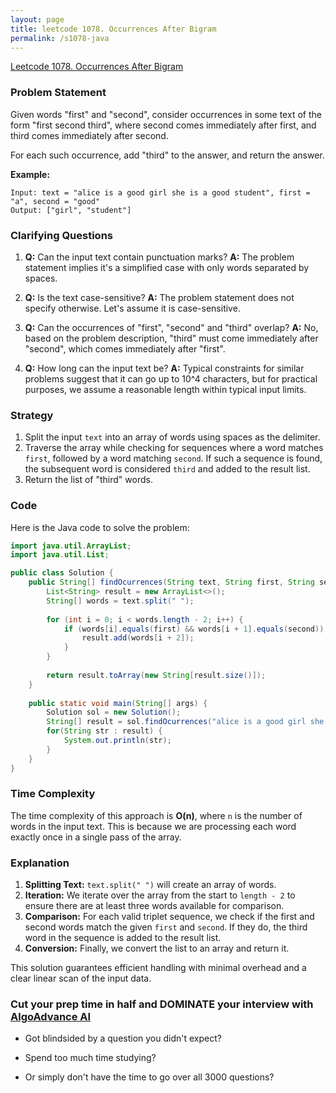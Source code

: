 ```yaml
---
layout: page
title: leetcode 1078. Occurrences After Bigram
permalink: /s1078-java
---
```

[Leetcode 1078. Occurrences After Bigram](https://algoadvance.github.io/algoadvance/l1078)
### Problem Statement

Given words "first" and "second", consider occurrences in some text of the form "first second third", where second comes immediately after first, and third comes immediately after second.

For each such occurrence, add "third" to the answer, and return the answer.

**Example:**

```plaintext
Input: text = "alice is a good girl she is a good student", first = "a", second = "good"
Output: ["girl", "student"]
```

### Clarifying Questions

1. **Q:** Can the input text contain punctuation marks?
   **A:** The problem statement implies it's a simplified case with only words separated by spaces.

2. **Q:** Is the text case-sensitive?
   **A:** The problem statement does not specify otherwise. Let's assume it is case-sensitive.

3. **Q:** Can the occurrences of "first", "second" and "third" overlap?
   **A:** No, based on the problem description, "third" must come immediately after "second", which comes immediately after "first".

4. **Q:** How long can the input text be?
   **A:** Typical constraints for similar problems suggest that it can go up to 10^4 characters, but for practical purposes, we assume a reasonable length within typical input limits.

### Strategy

1. Split the input `text` into an array of words using spaces as the delimiter.
2. Traverse the array while checking for sequences where a word matches `first`, followed by a word matching `second`. If such a sequence is found, the subsequent word is considered `third` and added to the result list.
3. Return the list of "third" words.

### Code

Here is the Java code to solve the problem:

```java
import java.util.ArrayList;
import java.util.List;

public class Solution {
    public String[] findOcurrences(String text, String first, String second) {
        List<String> result = new ArrayList<>();
        String[] words = text.split(" ");
        
        for (int i = 0; i < words.length - 2; i++) {
            if (words[i].equals(first) && words[i + 1].equals(second)) {
                result.add(words[i + 2]);
            }
        }
        
        return result.toArray(new String[result.size()]);
    }
    
    public static void main(String[] args) {
        Solution sol = new Solution();
        String[] result = sol.findOcurrences("alice is a good girl she is a good student", "a", "good");
        for(String str : result) {
            System.out.println(str);
        }
    }
}
```

### Time Complexity

The time complexity of this approach is **O(n)**, where `n` is the number of words in the input text. This is because we are processing each word exactly once in a single pass of the array.

### Explanation

1. **Splitting Text:** `text.split(" ")` will create an array of words.
2. **Iteration:** We iterate over the array from the start to `length - 2` to ensure there are at least three words available for comparison.
3. **Comparison:** For each valid triplet sequence, we check if the first and second words match the given `first` and `second`. If they do, the third word in the sequence is added to the result list.
4. **Conversion:** Finally, we convert the list to an array and return it.

This solution guarantees efficient handling with minimal overhead and a clear linear scan of the input data.


### Cut your prep time in half and DOMINATE your interview with [AlgoAdvance AI](https://algoAdvance.com)

- Got blindsided by a question you didn't expect?

- Spend too much time studying?

- Or simply don't have the time to go over all 3000 questions?

